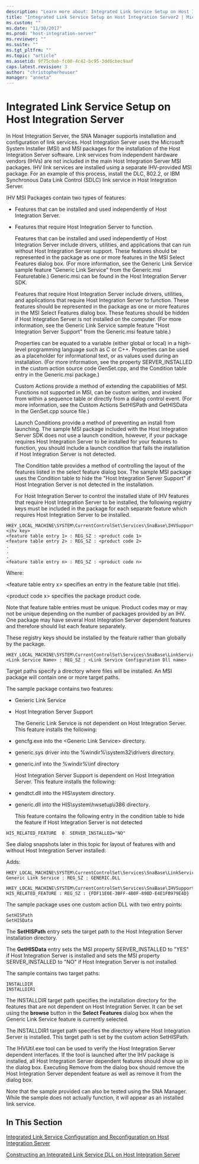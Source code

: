 ```yaml
---
description: "Learn more about: Integrated Link Service Setup on Host Integration Server"
title: "Integrated Link Service Setup on Host Integration Server2 | Microsoft Docs"
ms.custom: ""
ms.date: "11/30/2017"
ms.prod: "host-integration-server"
ms.reviewer: ""
ms.suite: ""
ms.tgt_pltfrm: ""
ms.topic: "article"
ms.assetid: 9f75c0ab-fc00-4c42-bc95-3dd6cbec9aaf
caps.latest.revision: 3
author: "christopherhouser"
manager: "anneta"
---
```

# Integrated Link Service Setup on Host Integration Server
In Host Integration Server, the SNA Manager supports installation and configuration of link services. Host Integration Server uses the Microsoft System Installer (MSI) and MSI packages for the installation of the Host Integration Server software. Link services from independent hardware vendors (IHVs) are not included in the main Host Integration Server MSI packages. IHV link services are installed using a separate IHV-provided MSI package. For an example of this process, install the DLC, 802.2, or IBM Synchronous Data Link Control (SDLC) link service in Host Integration Server.  
  
 IHV MSI Packages contain two types of features:  
  
- Features that can be installed and used independently of Host Integration Server.  
  
- Features that require Host Integration Server to function.  
  
  Features that can be installed and used independently of Host Integration Server include drivers, utilities, and applications that can run without Host Integration Server support. These features should be represented in the package as one or more features in the MSI Select Features dialog box. (For more information, see the Generic Link Service sample feature "Generic Link Service" from the Generic.msi Featuretable.) Generic.msi can be found in the Host Integration Server SDK.  
  
  Features that require Host Integration Server include drivers, utilities, and applications that require Host Integration Server to function. These features should be represented in the package as one or more features in the MSI Select Features dialog box. These features should be hidden if Host Integration Server is not installed on the computer. (For more information, see the Generic Link Service sample feature "Host Integration Server Support" from the Generic.msi feature table.)  
  
  Properties can be equated to a variable (either global or local) in a high-level programming language such as C or C++. Properties can be used as a placeholder for informational text, or as values used during an installation. (For more information, see the property SERVER_INSTALLED in the custom action source code GenSet.cpp, and the Condition table entry in the Generic.msi package.)  
  
  Custom Actions provide a method of extending the capabilities of MSI. Functions not supported in MSI, can be custom written, and invoked from within a sequence table or directly from a dialog control event. (For more information, see the Custom Actions SetHISPath and GetHISData in the GenSet.cpp source file.)  
  
  Launch Conditions provide a method of preventing an install from launching. The sample MSI package included with the Host Integration Server SDK does not use a launch condition, however, if your package requires Host Integration Server to be installed for your features to function, you should include a launch condition that fails the installation if Host Integration Server is not detected.  
  
  The Condition table provides a method of controlling the layout of the features listed in the select feature dialog box. The sample MSI package uses the Condition table to hide the "Host Integration Server Support" if Host Integration Server is not detected in the installation.  
  
  For Host Integration Server to control the installed state of IHV features that require Host Integration Server to be installed, the following registry keys must be included in the package for each separate feature which requires Host Integration Server to be installed.  
  
```  
HKEY_LOCAL_MACHINE\SYSTEM\CurrentControlSet\Services\SnaBase\IHVSupport\<ihv key>  
<feature table entry 1> : REG_SZ : <product code 1>  
<feature table entry 2> : REG_SZ : <product code 2>  
.  
.  
.  
<feature table entry n> : REG_SZ : <product code n>  
```  
  
 Where:  
  
 \<feature table entry x> specifies an entry in the feature table (not title).  
  
 \<product code x> specifies the package product code.  
  
 Note that feature table entries must be unique. Product codes may or may not be unique depending on the number of packages provided by an IHV. One package may have several Host Integration Server dependent features and therefore should list each feature separately.  
  
 These registry keys should be installed by the feature rather than globally by the package.  
  
```  
HKEY_LOCAL_MACHINE\SYSTEM\CurrentControlSet\Services\SnaBase\LinkServicesInstalled  
<Link Service Name> : REG_SZ : <Link Service Configuration Dll name>  
```  
  
 Target paths specify a directory where files will be installed. An MSI package will contain one or more target paths.  
  
 The sample package contains two features:  
  
- Generic Link Service  
  
- Host Integration Server Support  
  
  The Generic Link Service is not dependent on Host Integration Server. This feature installs the following:  
  
- gencfg.exe into the \<Generic Link Service> directory.  
  
- generic.sys driver into the %windir%\system32\drivers directory.  
  
- generic.inf into the %windir%\inf directory  
  
  Host Integration Server Support is dependent on Host Integration Server. This feature installs the following:  
  
- gendtct.dll into the HIS\system directory.  
  
- generic.dll into the HIS\system\hwsetup\i386 directory.  
  
  This feature contains the following entry in the condition table to hide the feature if Host Integration Server is not detected  
  
```  
HIS_RELATED_FEATURE  0  SERVER_INSTALLED="NO"  
```  
  
 See dialog snapshots later in this topic for layout of features with and without Host Integration Server installed:  
  
 Adds:  
  
```  
HKEY_LOCAL_MACHINE\SYSTEM\CurrentControlSet\Services\SnaBase\LinkServicesInstalled  
Generic Link Service : REG_SZ : GENERIC.DLL  
  
HKEY_LOCAL_MACHINE\SYSTEM\CurrentControlSet\Services\SnaBase\IHVSupport\GenericLinkService  
HIS_RELATED_FEATURE : REG_SZ : {FDF11E0E-3BFF-4B0F-89BD-E4E1FB979E4D}  
```  
  
 The sample package uses one custom action DLL with two entry points:  
  
```  
SetHISPath  
GetHISData  
```  
  
 The **SetHISPath** entry sets the target path to the Host Integration Server installation directory.  
  
 The **GetHISData** entry sets the MSI property SERVER_INSTALLED to "YES" if Host Integration Server is installed and sets the MSI property SERVER_INSTALLED to "NO" if Host Integration Server is not installed.  
  
 The sample contains two target paths:  
  
```  
INSTALLDIR  
INSTALLDIR1  
```  
  
 The INSTALLDIR target path specifies the installation directory for the features that are not dependent on Host Integration Server. It can be set using the **browse** button in the **Select Features** dialog box when the Generic Link Service feature is currently selected.  
  
 The INSTALLDIR1 target path specifies the directory where Host Integration Server is installed. This target path is set by the custom action SetHISPath.  
  
 The IHVUtil.exe tool can be used to verify the Host Integration Server dependent interfaces. If the tool is launched after the IHV package is installed, all Host Integration Server dependent features should show up in the dialog box. Executing Remove from the dialog box should remove the Host Integration Server dependent feature as well as remove it from the dialog box.  
  
 Note that the sample provided can also be tested using the SNA Manager. While the sample does not actually function, it will appear as an installed link service.  
  
## In This Section  
 [Integrated Link Service Configuration and Reconfiguration on Host Integration Server](../core/2d8129c3-3859-49e8-9c1d-a8aef89f58a4.md)  
  
 [Constructing an Integrated Link Service DLL on Host Integration Server](../core/constructing-an-integrated-link-service-dll-on-host-integration-server2.md)
